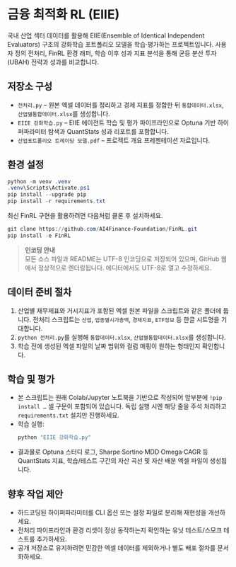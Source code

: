 # 금융 최적화 RL (EIIE)

국내 산업 섹터 데이터를 활용해 EIIE(Ensemble of Identical Independent Evaluators) 구조의 강화학습 포트폴리오 모델을 학습·평가하는 프로젝트입니다. 사용자 정의 전처리, FinRL 환경 래퍼, 학습 이후 성과 지표 분석을 통해 균등 분산 투자(UBAH) 전략과 성과를 비교합니다.

## 저장소 구성
- `전처리.py` – 원본 엑셀 데이터를 정리하고 경제 지표를 정합한 뒤 `통합데이터.xlsx`, `산업별통합데이터.xlsx`를 생성합니다.
- `EIIE 강화학습.py` – EIIE 에이전트 학습 및 평가 파이프라인으로 Optuna 기반 하이퍼파라미터 탐색과 QuantStats 성과 리포트를 포함합니다.
- `산업포트폴리오 트레이딩 모델.pdf` – 프로젝트 개요 프레젠테이션 자료입니다.

## 환경 설정
```powershell
python -m venv .venv
.venv\Scripts\Activate.ps1
pip install --upgrade pip
pip install -r requirements.txt
```

최신 FinRL 구현을 활용하려면 다음처럼 클론 후 설치하세요.
```powershell
git clone https://github.com/AI4Finance-Foundation/FinRL.git
pip install -e FinRL
```

> **인코딩 안내**  
> 모든 소스 파일과 README는 UTF-8 인코딩으로 저장되어 있으며, GitHub 웹에서 정상적으로 렌더링됩니다. 에디터에서도 UTF-8로 열고 수정하세요.

## 데이터 준비 절차
1. 산업별 재무제표와 거시지표가 포함된 엑셀 원본 파일을 스크립트와 같은 폴더에 둡니다. 전처리 스크립트는 `산업`, `업종별시가총액`, `경제지표`, `ETF정보` 등 한글 시트명을 기대합니다.
2. `python 전처리.py`를 실행해 `통합데이터.xlsx`, `산업별통합데이터.xlsx`를 생성합니다.
3. 학습 전에 생성된 엑셀 파일의 날짜 범위와 컬럼 매핑이 원하는 형태인지 확인합니다.

## 학습 및 평가
- 본 스크립트는 원래 Colab/Jupyter 노트북을 기반으로 작성되어 앞부분에 `!pip install …` 셀 구문이 포함되어 있습니다. 독립 실행 시엔 해당 줄을 주석 처리하고 `requirements.txt` 설치만 진행하세요.
- 학습 실행:
  ```powershell
  python "EIIE 강화학습.py"
  ```
- 결과물로 Optuna 스터디 로그, Sharpe·Sortino·MDD·Omega·CAGR 등 QuantStats 지표, 학습/테스트 구간의 자산 곡선 및 자산 배분 엑셀 파일이 생성됩니다.

## 향후 작업 제안
- 하드코딩된 하이퍼파라미터를 CLI 옵션 또는 설정 파일로 분리해 재현성을 개선하세요.
- 전처리 파이프라인과 환경 리셋이 정상 동작하는지 확인하는 유닛 테스트/스모크 테스트를 추가하세요.
- 공개 저장소로 유지하려면 민감한 엑셀 데이터를 제외하거나 별도 배포 절차를 문서화하세요.

